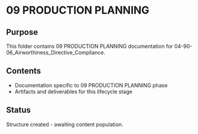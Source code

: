 # 09 PRODUCTION PLANNING

## Purpose
This folder contains 09 PRODUCTION PLANNING documentation for 04-90-06_Airworthiness_Directive_Compliance.

## Contents
- Documentation specific to 09 PRODUCTION PLANNING phase
- Artifacts and deliverables for this lifecycle stage

## Status
Structure created - awaiting content population.
